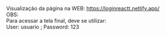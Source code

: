 Visualização da página na WEB: https://loginreactt.netlify.app/
<br>
OBS:
<br>
Para acessar a tela final, deve se utilizar:
<br>
User: usuario ; Password: 123 
